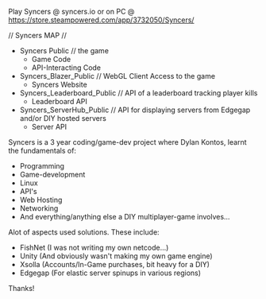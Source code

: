 Play Syncers @ syncers.io or on PC @ https://store.steampowered.com/app/3732050/Syncers/

// Syncers MAP // 
- Syncers Public                // the game
    - Game Code
    - API-Interacting Code
- Syncers_Blazer_Public         // WebGL Client Access to the game
    - Syncers Website
- Syncers_Leaderboard_Public    // API of a leaderboard tracking player kills
    - Leaderboard API
- Syncers_ServerHub_Public      // API for displaying servers from Edgegap and/or DIY hosted servers
    - Server API


Syncers is a 3 year coding/game-dev project where Dylan Kontos, learnt the fundamentals of:
- Programming
- Game-development
- Linux
- API's
- Web Hosting
- Networking
- And everything/anything else a DIY multiplayer-game involves...

Alot of aspects used solutions. These include:

- FishNet (I was not writing my own netcode...)
- Unity (And obviously wasn't making my own game engine)
- Xsolla (Accounts/In-Game purchases, bit heavy for a DIY)
- Edgegap (For elastic server spinups in various regions)

Thanks!
